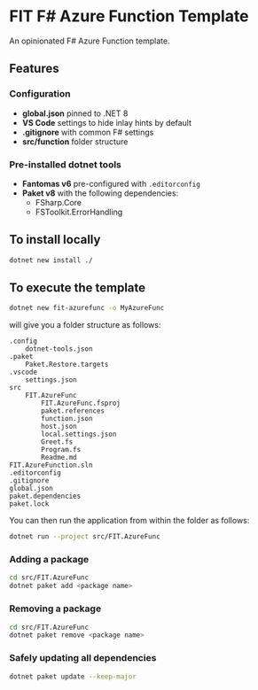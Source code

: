 # FIT F# Azure Function Template
An opinionated F# Azure Function template.

## Features

### Configuration
* **global.json** pinned to .NET 8
* **VS Code** settings to hide inlay hints by default
* **.gitignore** with common F# settings
* **src/function** folder structure

### Pre-installed dotnet tools
* **Fantomas v6** pre-configured with `.editorconfig`
* **Paket v8** with the following dependencies:
    * FSharp.Core
    * FSToolkit.ErrorHandling

## To install locally
```bash
dotnet new install ./
```

## To execute the template
```bash
dotnet new fit-azurefunc -o MyAzureFunc
```

will give you a folder structure as follows:

```
.config
    dotnet-tools.json
.paket
    Paket.Restore.targets
.vscode
    settings.json
src
    FIT.AzureFunc
        FIT.AzureFunc.fsproj
        paket.references
        function.json
        host.json
        local.settings.json
        Greet.fs
        Program.fs
        Readme.md
FIT.AzureFunction.sln
.editorconfig
.gitignore
global.json
paket.dependencies
paket.lock
```

You can then run the application from within the folder as follows:

```bash
dotnet run --project src/FIT.AzureFunc
```

### Adding a package
```bash
cd src/FIT.AzureFunc
dotnet paket add <package name>
```
### Removing a package
```bash
cd src/FIT.AzureFunc
dotnet paket remove <package name>
```
### Safely updating all dependencies
```bash
dotnet paket update --keep-major
```